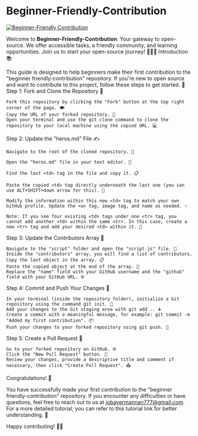 


# Beginner-Friendly-Contribution

[![Beginner-Friendly Contribution](https://img.shields.io/badge/Visit-Beginner--Friendly%20Contribution-green?style=for-the-badge&logo=appveyor)](https://beginner-friendly-contribution.netlify.app/)

Welcome to **Beginner-Friendly-Contribution**: Your gateway to open-source. We offer accessible tasks, a friendly community, and learning opportunities. Join us to start your open-source journey! 🚀🌟🤗
Introduction 📚

This guide is designed to help beginners make their first contribution to the "beginner friendly-contribution" repository. If you're new to open source and want to contribute to this project, follow these steps to get started. 🌈
Step 1: Fork and Clone the Repository 🍴

    Fork this repository by clicking the "Fork" button at the top right corner of the page. 🍽️
    Copy the URL of your forked repository. 🔗
    Open your terminal and use the git clone command to clone the repository to your local machine using the copied URL. 💻

Step 2: Update the "heros.md" File ✍️

    Navigate to the root of the cloned repository. 📂

    Open the "heros.md" file in your text editor. 📝

    Find the last <td> tag in the file and copy it. 📋

    Paste the copied <td> tag directly underneath the last one (you can use ALT+SHIFT+down arrow for this). 🔄

    Modify the information within this new <td> tag to match your own GitHub profile. Update the <a> tag, image tag, and name as needed. ✨

    Note: If you see four existing <td> tags under one <tr> tag, you cannot add another <td> within the same <tr>. In this case, create a new <tr> tag and add your desired <td> within it. 🚧

Step 3: Update the Contributors Array 📄

    Navigate to the "script" folder and open the "script.js" file. 📁
    Inside the "contributors" array, you will find a list of contributors. Copy the last object in the array. 📋
    Paste the copied object at the end of the array. 🚶
    Replace the "name" field with your GitHub username and the "github" field with your GitHub URL. 🌐

Step 4: Commit and Push Your Changes 🚢

    In your terminal (inside the repository folder), initialize a Git repository using the command git init. 🔄
    Add your changes to the Git staging area with git add .. ➕
    Create a commit with a meaningful message, for example: git commit -m "Added my first contribution". 📦
    Push your changes to your forked repository using git push. 🚀

Step 5: Create a Pull Request 🔄

    Go to your forked repository on GitHub. 🌐
    Click the "New Pull Request" button. 🔄
    Review your changes, provide a descriptive title and comment if necessary, then click "Create Pull Request". 📤

Congratulations! 🎉

You have successfully made your first contribution to the "beginner friendly-contribution" repository. If you encounter any difficulties or have questions, feel free to reach out to us at jobayermannan777@gmail.com. For a more detailed tutorial, you can refer to this tutorial link for better understanding. 🙌

Happy contributing! 🌟👏

